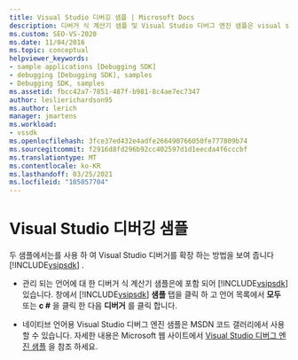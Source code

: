 ```yaml
---
title: Visual Studio 디버깅 샘플 | Microsoft Docs
description: 디버거 식 계산기 샘플 및 Visual Studio 디버그 엔진 샘플은 visual studio SDK를 사용 하 여 Visual Studio 디버거를 확장 하는 방법을 보여 줍니다.
ms.custom: SEO-VS-2020
ms.date: 11/04/2016
ms.topic: conceptual
helpviewer_keywords:
- sample applications [Debugging SDK]
- debugging [Debugging SDK], samples
- Debugging SDK, samples
ms.assetid: fbcc42a7-7851-487f-b981-8c4ae7ec7347
author: leslierichardson95
ms.author: lerich
manager: jmartens
ms.workload:
- vssdk
ms.openlocfilehash: 3fce37ed432e4adfe266490766050fe777809b74
ms.sourcegitcommit: f2916d8fd296b92cc402597d1d1eecda4f6cccbf
ms.translationtype: MT
ms.contentlocale: ko-KR
ms.lasthandoff: 03/25/2021
ms.locfileid: "105057704"
---
```

# <a name="visual-studio-debugging-samples"></a>Visual Studio 디버깅 샘플
두 샘플에서는를 사용 하 여 Visual Studio 디버거를 확장 하는 방법을 보여 줍니다 [!INCLUDE[vsipsdk](../../extensibility/includes/vsipsdk_md.md)] .

- 관리 되는 언어에 대 한 디버거 식 계산기 샘플은에 포함 되어 [!INCLUDE[vsipsdk](../../extensibility/includes/vsipsdk_md.md)] 있습니다. 창에서 [!INCLUDE[vsipsdk](../../extensibility/includes/vsipsdk_md.md)] **샘플** 탭을 클릭 하 고 언어 목록에서 **모두** 또는 **c #** 을 클릭 한 다음 **디버거** 를 클릭 합니다.

- 네이티브 언어용 Visual Studio 디버그 엔진 샘플은 MSDN 코드 갤러리에서 사용할 수 있습니다. 자세한 내용은 Microsoft 웹 사이트에서 [Visual Studio 디버그 엔진 샘플](https://code.msdn.microsoft.com/Visual-Studio-Debug-Engine-c2e21c0e) 을 참조 하세요.
